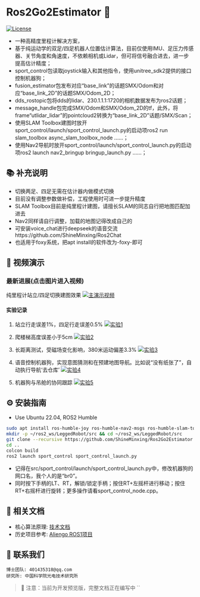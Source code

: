 # Ros2Go2Estimator 🦾
[![License](https://img.shields.io/badge/License-MIT-blue.svg)](LICENSE)

- 一种高精度里程计解决方案，
- 基于纯运动学的双足/四足机器人位置估计算法，目前仅使用IMU、足压力传感器、关节角度和角速度，不依赖相机或Lidar，但可将信号融合进去，进一步提高估计精度；
- sport_control包读取joystick输入和其他指令，使用unitree_sdk2提供的接口控制机器狗；
- fusion_estimator包发布对应“base_link”的话题SMX/Odom和对应“base_link_2D”的话题SMX/Odom_2D；
- dds_rostopic包将dds的lidar、230.1.1.1:1720的相机数据发布为ros2话题；
- message_handle包完成SMX/Odom和SMX/Odom_2D的tf，此外，将frame“utlidar_lidar”的pointcloud2转换为“base_link_2D”话题/SMX/Scan；
- 使用SLAM Toolbox建图时放开sport_control/launch/sport_control_launch.py的启动项ros2 run slam_toolbox async_slam_toolbox_node ......；
- 使用Nav2导航时放开sport_control/launch/sport_control_launch.py的启动项ros2 launch nav2_bringup bringup_launch.py ......；

## 📚 补充说明
- 切换两足、四足无需在估计器内做模式切换
- 目前没有调整参数做补偿，工程使用时可进一步提升精度
- SLAM Toolbox目前是纯里程计建图，请擅长SLAM的同志自行把地图匹配加进去
- Nav2同样请自行调整，加载的地图记得改成自己的
- 可安装voice_chat进行deepseek的语音交流https://github.com/ShineMinxing/Ros2Chat
- 也适用于foxy系统，把apt install的软件改为-foxy-即可

## 🎥 视频演示
### 最新进展(点击图片进入视频)
纯里程计站立/四足切换建图效果
[![主演示视频](https://i1.hdslb.com/bfs/archive/4f60453cb37ce5e4f593f03084dbecd0fdddc27e.jpg)](https://www.bilibili.com/video/BV1UtQfYJExu)

#### 实验记录
1. 站立行走误差1%，四足行走误差0.5%
[![实验1](https://i1.hdslb.com/bfs/archive/10e501bc7a93c77c1c3f41f163526b630b0afa3f.jpg)](https://www.bilibili.com/video/BV18Q9JYEEdn/)

2. 爬楼梯高度误差小于5cm
[![实验2](https://i0.hdslb.com/bfs/archive/c469a3dd37522f6b7dcdbdbb2c135be599eefa7b.jpg)](https://www.bilibili.com/video/BV1VV9ZYZEcH/)

3. 长距离测试，受磁场变化影响，380米运动偏差3.3%
[![实验3](https://i0.hdslb.com/bfs/archive/481731d2db755bbe087f44aeb3f48db29c159ada.jpg)](https://www.bilibili.com/video/BV1BhRAYDEsV/)

4. 语音控制机器狗，实现意图猜测和在预建地图导航。比如说“没有纸张了”，自动执行导航‘去仓库’
[![实验4](https://i2.hdslb.com/bfs/archive/5b95c6eda3b6c9c8e0ba4124c1af9f3da10f39d2.jpg)](https://www.bilibili.com/video/BV1HCQBYUEvk/)

5. 机器狗与吊舱的协同跟踪
[![实验5](https://i2.hdslb.com/bfs/archive/32d0d91807e4852b3d8fff4883d63c0b7abf3555.jpg)](https://www.bilibili.com/video/BV1XZjcznEC8/)

## ⚙️ 安装指南

- Use Ubuntu 22.04, ROS2 Humble
```bash
sudo apt install ros-humble-joy ros-humble-nav2-msgs ros-humble-slam-toolbox ros-humble-nav2-bringup python3-pip libopencv-dev ros-humble-cv-bridge
mkdir -p ~/ros2_ws/LeggedRobot/src && cd ~/ros2_ws/LeggedRobot/src
git clone --recursive https://github.com/ShineMinxing/Ros2Go2Estimator.git
cd ..
colcon build
ros2 launch sport_control sport_control_launch.py
```
- 记得在src/sport_control/launch/sport_control_launch.py中，修改机器狗的网口名，我个人的是“br0”。
- 同时按下手柄的LT、RT，解锁/锁定手柄；按住RT+左摇杆进行移动；按住RT+右摇杆进行旋转；更多操作请看sport_control_node.cpp。

## 📄 相关文档
- 核心算法原理: [技术文档](https://www.notion.so/Ros2Go2-1e3a3ea29e778044a4c9c35df4c27b22)
- 历史项目参考: [Aliengo ROS1项目](https://github.com/ShineMinxing/FusionEstimation.git)

## 📧 联系我们
``` 
博士团队: 401435318@qq.com  
研究所: 中国科学院光电技术研究所
```

> 📌 注意：当前为开发预览版，完整文档正在编写中
``